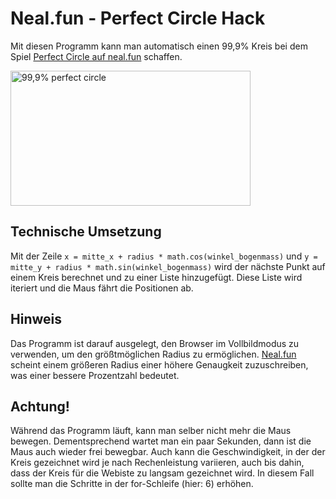# Neal.fun - Perfect Circle Hack
Mit diesen Programm kann man automatisch einen 99,9% Kreis bei dem Spiel [Perfect Circle auf neal.fun](https://neal.fun/perfect-circle/) schaffen. 

<img src="https://i.ibb.co/rM220vy/perfect-circle.png" alt="99,9% perfect circle" width="384" height="216">

## Technische Umsetzung
Mit der Zeile `x = mitte_x + radius * math.cos(winkel_bogenmass)` und `y = mitte_y + radius * math.sin(winkel_bogenmass)` wird der nächste Punkt auf einem Kreis berechnet und zu einer Liste hinzugefügt.
Diese Liste wird iteriert und die Maus fährt die Positionen ab. 

## Hinweis
Das Programm ist darauf ausgelegt, den Browser im Vollbildmodus zu verwenden, um den größtmöglichen Radius zu ermöglichen.
[Neal.fun](Neal.fun) scheint einem größeren Radius einer höhere Genaugkeit zuzuschreiben, was einer bessere Prozentzahl bedeutet.

## Achtung! 
Während das Programm läuft, kann man selber nicht mehr die Maus bewegen.
Dementsprechend wartet man ein paar Sekunden, dann ist die Maus auch wieder frei bewegbar.
Auch kann die Geschwindigkeit, in der der Kreis gezeichnet wird je nach Rechenleistung variieren, auch bis dahin, dass der Kreis für die Webiste zu langsam gezeichnet wird. 
In diesem Fall sollte man die Schritte in der for-Schleife (hier: 6) erhöhen.
